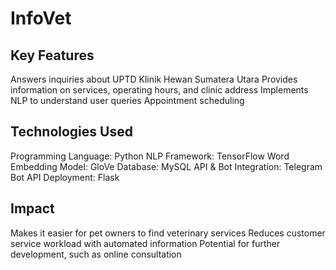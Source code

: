# InfoVet
## Key Features
Answers inquiries about UPTD Klinik Hewan
Sumatera Utara
Provides information on services, operating hours,
and clinic address
Implements NLP to understand user queries
Appointment scheduling

## Technologies Used
Programming Language: Python
NLP Framework: TensorFlow
Word Embedding Model: GloVe
Database: MySQL
API & Bot Integration: Telegram Bot API
Deployment: Flask

## Impact
Makes it easier for pet owners to find veterinary services
Reduces customer service workload with automated
information
Potential for further development, such as online consultation
